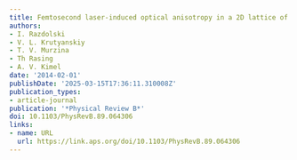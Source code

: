 ```yaml
---
title: Femtosecond laser-induced optical anisotropy in a 2D lattice of magnetic dots
authors:
- I. Razdolski
- V. L. Krutyanskiy
- T. V. Murzina
- Th Rasing
- A. V. Kimel
date: '2014-02-01'
publishDate: '2025-03-15T17:36:11.310008Z'
publication_types:
- article-journal
publication: '*Physical Review B*'
doi: 10.1103/PhysRevB.89.064306
links:
- name: URL
  url: https://link.aps.org/doi/10.1103/PhysRevB.89.064306
---
```

